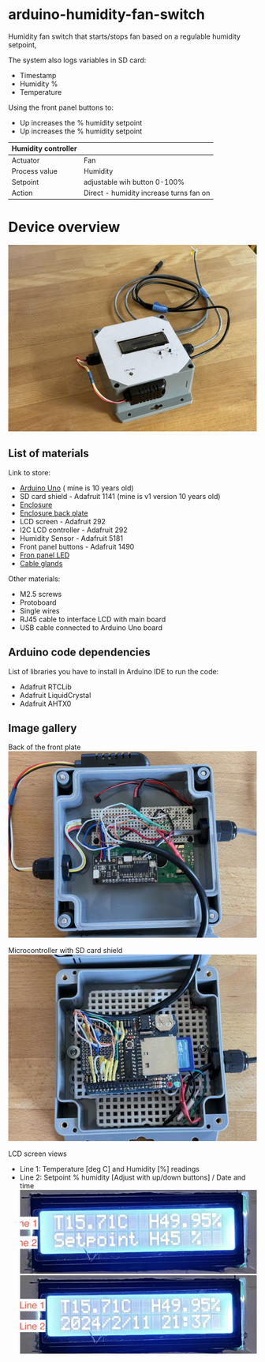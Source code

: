 # arduino-humidity-fan-switch
Humidity fan switch that starts/stops fan based on a regulable humidity setpoint, 

The system also logs variables in SD card:
* Timestamp
* Humidity %
* Temperature

Using the front panel buttons to:
* Up increases the % humidity setpoint
* Up increases the % humidity setpoint

|    Humidity controller| |
| -------- | ------- |
| Actuator  | Fan    |
| Process value | Humidity     |
| Setpoint    | adjustable wih button 0-100%    |
| Action    | Direct - humidity increase turns fan on   |

# Device overview
![Top view](./images/IMG_1478.jpeg)

## List of materials
Link to store:
* [Arduino Uno](https://store-usa.arduino.cc/products/arduino-uno-rev3?selectedStore=us) ( mine is 10 years old)
* SD card shield - Adafruit 1141 (mine is v1 version 10 years old)
* [Enclosure](https://www.digikey.com/en/products/detail/bud-industries/PN-1336-DGMB/4897006)
* [Enclosure back plate](https://www.digikey.com/en/products/detail/bud-industries/NBX-10984-PL/2057387)
* LCD screen - Adafruit 292
* I2C LCD controller - Adafruit 292
* Humidity Sensor - Adafruit 5181
* Front panel buttons - Adafruit 1490
* [Fron panel LED](https://www.digikey.com/en/products/detail/lumex-opto-components-inc/SSI-LXH312GD-150/145100)
* [Cable glands](https://www.digikey.com/en/products/detail/bud-industries/IPG-2227/5291485)

Other materials:
* M2.5 screws
* Protoboard
* Single wires
* RJ45 cable to interface LCD with main board
* USB cable connected to Arduino Uno board

## Arduino code dependencies
List of libraries you have to install in Arduino IDE to run the code:
* Adafruit RTCLib
* Adafruit LiquidCrystal
* Adafruit AHTX0

## Image gallery
Back of the front plate
![Image 1](./images/IMG_1481.jpeg)

Microcontroller with SD card shield
![Image 2](./images/IMG_1482.jpeg)

LCD screen views
* Line 1: Temperature [deg C] and  Humidity [%] readings
* Line 2: Setpoint % humidity [Adjust with up/down buttons] / Date and time
![Image 3](./images/IMG_1524.jpeg)
![Image 4](./images/IMG_1525.jpeg)
